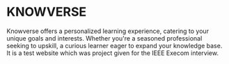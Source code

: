 


# KNOWVERSE
Knowverse offers a personalized learning experience, catering to your unique goals and interests. Whether you're a seasoned professional seeking to upskill, a curious learner eager to expand your knowledge base. It is a test website which was project given for the IEEE Execom interview.
